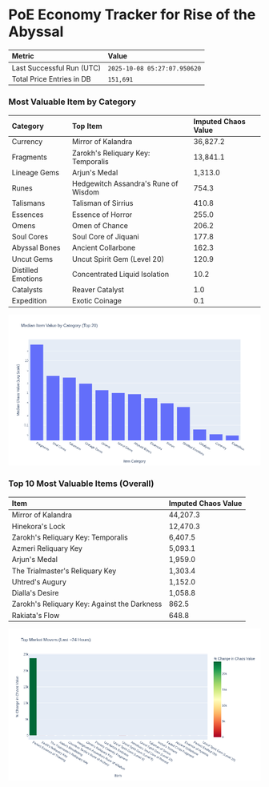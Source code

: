 # PoE Economy Tracker for Rise of the Abyssal

<!-- START_MAINTENANCE -->
| Metric | Value |
|:---|:---|
| Last Successful Run (UTC) | `2025-10-08 05:27:07.950620` |
| Total Price Entries in DB | `151,691` |

<!-- END_MAINTENANCE -->

<!-- START_DATAFRAME_DEBUG -->
<!-- END_DATAFRAME_DEBUG -->

<!-- START_CATEGORY_ANALYSIS -->
### Most Valuable Item by Category
| Category | Top Item | Imputed Chaos Value |
| :--- | :--- | :--- |
| Currency | Mirror of Kalandra | 36,827.2 |
| Fragments | Zarokh's Reliquary Key: Temporalis | 13,841.1 |
| Lineage Gems | Arjun's Medal | 1,313.0 |
| Runes | Hedgewitch Assandra's Rune of Wisdom | 754.3 |
| Talismans | Talisman of Sirrius | 410.8 |
| Essences | Essence of Horror | 255.0 |
| Omens | Omen of Chance | 206.2 |
| Soul Cores | Soul Core of Jiquani | 177.8 |
| Abyssal Bones | Ancient Collarbone | 162.3 |
| Uncut Gems | Uncut Spirit Gem (Level 20) | 120.9 |
| Distilled Emotions | Concentrated Liquid Isolation | 10.2 |
| Catalysts | Reaver Catalyst | 1.0 |
| Expedition | Exotic Coinage | 0.1 |


![Category Analysis Chart](charts/category_analysis.png)
<!-- END_ANALYSIS -->

<!-- START_ANALYSIS -->
### Top 10 Most Valuable Items (Overall)
| Item | Imputed Chaos Value |
| :--- | :--- |
| Mirror of Kalandra | 44,207.3 |
| Hinekora's Lock | 12,470.3 |
| Zarokh's Reliquary Key: Temporalis | 6,407.5 |
| Azmeri Reliquary Key | 5,093.1 |
| Arjun's Medal | 1,959.0 |
| The Trialmaster's Reliquary Key | 1,303.4 |
| Uhtred's Augury | 1,152.0 |
| Dialla's Desire | 1,058.8 |
| Zarokh's Reliquary Key: Against the Darkness | 862.5 |
| Rakiata's Flow | 648.8 |


![Market Movers Chart](charts/market_movers.png)
<!-- END_ANALYSIS -->
